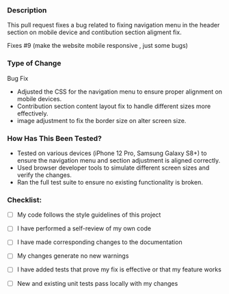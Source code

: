 ### Description

This pull request fixes a bug related to fixing navigation menu in the header section on mobile device and contibution section aligment fix.

Fixes #9 (make the website mobile responsive , just some bugs)

### Type of Change

Bug Fix

- Adjusted the CSS for the navigation menu to ensure proper alignment on mobile devices.
- Contribution section content layout fix to handle different sizes more effectively.
- image adjustment to fix the border size on alter screen size.

### How Has This Been Tested?

- Tested on various devices (iPhone 12 Pro, Samsung Galaxy S8+) to ensure the navigation menu and   section adjustment is aligned correctly.
- Used browser developer tools to simulate different screen sizes and verify the changes.
- Ran the full test suite to ensure no existing functionality is broken.

### Checklist:

- [ ] My code follows the style guidelines of this project
- [ ] I have performed a self-review of my own code
- [ ] I have made corresponding changes to the documentation
- [ ] My changes generate no new warnings
- [ ] I have added tests that prove my fix is effective or that my feature works
- [ ] New and existing unit tests pass locally with my changes

